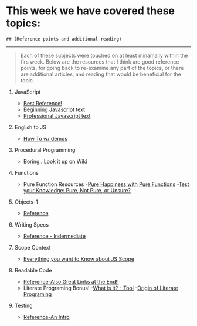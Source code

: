 # This week we have covered these topics:
    ## (Reference points and additional reading)
________________________________________________
> Each of these subjects were touched on at least minamally within the firs week. Below are the resources that I think are good reference points, for going back to re-examine any part of the topics, or there are additional articles, and reading that would be beneficial for the topic.

1. JavaScript
    * [Best Reference!](http://javascript.info/)
    * [Beginning Javascript text](http://pdf.th7.cn/down/files/1508/Beginning%20JavaScript,%205th%20Edition.pdf)
    * [Professional Javascript text](ftp://ftp.micronet-rostov.ru/linux-support/books/programming/JavaScript/Wrox.Professional.JavaScript.for.Web.Developers.3rd.Edition.Jan.2012.pdf)

2. English to JS
    * [How To w/ demos](https://github.com/jankeLearning/content-code/tree/master/Week%2001/english2js)

3. Procedural Programming
    * Boring...Look it up on Wiki

4. Functions
    * Pure Function Resources 
        -[Pure Happiness with Pure Functions](https://drboolean.gitbooks.io/mostly-adequate-guide/content/ch3.html#8th-grade-math)
        -[Test your Knowledge: Pure, Not Pure, or Unsure?](https://staltz.com/is-your-javascript-function-actually-pure.html)

5. Objects-1
   * [Reference](https://developer.mozilla.org/en-US/docs/Web/JavaScript/Reference/Global_Objects/Object/assign)

6. Writing Specs
    * [Reference - Indermediate](https://developer.mozilla.org/en-US/docs/Web/JavaScript/Data_structures)

7. Scope Context
    * [Everything you want to Know about JS Scope](https://toddmotto.com/everything-you-wanted-to-know-about-javascript-scope/)

8. Readable Code
    * [Reference-Also Great Links at the End!!](https://github.com/jankeLearning/content-md/blob/master/dev-knowledge/02-readable-code.md)
    * Literate Programing Bonus!
        -[What is it? - Tool](https://github.com/zyedidia/Literate)
        -[Origin of Literate Programing](http://www.literateprogramming.com/knuthweb.pdf)

9. Testing
    * [Reference-An Intro](https://github.com/jankeLearning/content-md/blob/master/testing/01-testing-101.md)

